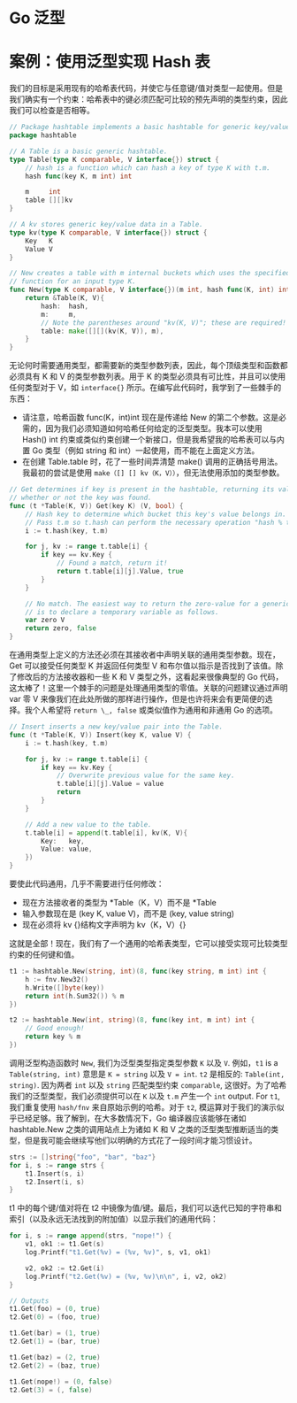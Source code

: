 # Go 泛型

# 案例：使用泛型实现 Hash 表

我们的目标是采用现有的哈希表代码，并使它与任意键/值对类型一起使用。但是我们确实有一个约束：哈希表中的键必须匹配可比较的预先声明的类型约束，因此我们可以检查是否相等。

```go
// Package hashtable implements a basic hashtable for generic key/value pairs.
package hashtable

// A Table is a basic generic hashtable.
type Table(type K comparable, V interface{}) struct {
    // hash is a function which can hash a key of type K with t.m.
    hash func(key K, m int) int

	m     int
	table [][]kv
}

// A kv stores generic key/value data in a Table.
type kv(type K comparable, V interface{}) struct {
	Key   K
	Value V
}

// New creates a table with m internal buckets which uses the specified hash
// function for an input type K.
func New(type K comparable, V interface{})(m int, hash func(K, int) int) *Table(K, V) {
	return &Table(K, V){
		hash:  hash,
        m:     m,
        // Note the parentheses around "kv(K, V)"; these are required!
		table: make([][](kv(K, V)), m),
	}
}
```

无论何时需要通用类型，都需要新的类型参数列表，因此，每个顶级类型和函数都必须具有 K 和 V 的类型参数列表。用于 K 的类型必须具有可比性，并且可以使用任何类型对于 V，如 `interface{}` 所示。在编写此代码时，我学到了一些棘手的东西：

- 请注意，哈希函数 func(K，int)int 现在是传递给 New 的第二个参数。这是必需的，因为我们必须知道如何哈希任何给定的泛型类型。我本可以使用 Hash() int 约束或类似约束创建一个新接口，但是我希望我的哈希表可以与内置 Go 类型（例如 string 和 int）一起使用，而不能在上面定义方法。
- 在创建 Table.table 时，花了一些时间弄清楚 make() 调用的正确括号用法。我最初的尝试是使用 `make（[] [] kv（K，V））`，但无法使用添加的类型参数。

```go
// Get determines if key is present in the hashtable, returning its value and
// whether or not the key was found.
func (t *Table(K, V)) Get(key K) (V, bool) {
    // Hash key to determine which bucket this key's value belongs in.
    // Pass t.m so t.hash can perform the necessary operation "hash % t.m".
    i := t.hash(key, t.m)

    for j, kv := range t.table[i] {
        if key == kv.Key {
            // Found a match, return it!
            return t.table[i][j].Value, true
        }
    }

    // No match. The easiest way to return the zero-value for a generic type
    // is to declare a temporary variable as follows.
    var zero V
    return zero, false
}
```

在通用类型上定义的方法还必须在其接收者中声明关联的通用类型参数。现在，Get 可以接受任何类型 K 并返回任何类型 V 和布尔值以指示是否找到了该值。除了修改后的方法接收器和一些 K 和 V 类型之外，这看起来很像典型的 Go 代码，这太棒了！这里一个棘手的问题是处理通用类型的零值。关联的问题建议通过声明 var 零 V 来像我们在此处所做的那样进行操作，但是也许将来会有更简便的选择。我个人希望将 `return \_, false` 或类似值作为通用和非通用 Go 的选项。

```go
// Insert inserts a new key/value pair into the Table.
func (t *Table(K, V)) Insert(key K, value V) {
	i := t.hash(key, t.m)

	for j, kv := range t.table[i] {
		if key == kv.Key {
            // Overwrite previous value for the same key.
			t.table[i][j].Value = value
			return
		}
	}

	// Add a new value to the table.
	t.table[i] = append(t.table[i], kv(K, V){
		Key:   key,
		Value: value,
	})
}
```

要使此代码通用，几乎不需要进行任何修改：

- 现在方法接收者的类型为 *Table（K，V）而不是 *Table
- 输入参数现在是 (key K, value V)，而不是 (key, value string)
- 现在必须将 kv {}结构文字声明为 kv（K，V）{}

这就是全部！现在，我们有了一个通用的哈希表类型，它可以接受实现可比较类型约束的任何键和值。

```go
t1 := hashtable.New(string, int)(8, func(key string, m int) int {
	h := fnv.New32()
	h.Write([]byte(key))
	return int(h.Sum32()) % m
})

t2 := hashtable.New(int, string)(8, func(key int, m int) int {
	// Good enough!
	return key % m
})
```

调用泛型构造函数时 `New`, 我们为泛型类型指定类型参数 `K` 以及 `V`. 例如，`t1` is a `Table(string, int)` 意思是 `K = string` 以及 `V = int`. `t2` 是相反的: `Table(int, string)`. 因为两者 `int` 以及 `string` 匹配类型约束 `comparable`, 这很好。为了哈希我们的泛型类型，我们必须提供可以在 `K` 以及 `t.m` 产生一个 `int` output. For `t1`,我们重复使用 `hash/fnv` 来自原始示例的哈希。对于 `t2`, 模运算对于我们的演示似乎已经足够。我了解到，在大多数情况下，Go 编译器应该能够在诸如 hashtable.New 之类的调用站点上为诸如 K 和 V 之类的泛型类型推断适当的类型，但是我可能会继续写他们以明确的方式花了一段时间才能习惯设计。

```go
strs := []string{"foo", "bar", "baz"}
for i, s := range strs {
	t1.Insert(s, i)
	t2.Insert(i, s)
}
```

t1 中的每个键/值对将在 t2 中镜像为值/键。最后，我们可以迭代已知的字符串和索引（以及永远无法找到的附加值）以显示我们的通用代码：

```go
for i, s := range append(strs, "nope!") {
	v1, ok1 := t1.Get(s)
	log.Printf("t1.Get(%v) = (%v, %v)", s, v1, ok1)

	v2, ok2 := t2.Get(i)
	log.Printf("t2.Get(%v) = (%v, %v)\n\n", i, v2, ok2)
}

// Outputs
t1.Get(foo) = (0, true)
t2.Get(0) = (foo, true)

t1.Get(bar) = (1, true)
t2.Get(1) = (bar, true)

t1.Get(baz) = (2, true)
t2.Get(2) = (baz, true)

t1.Get(nope!) = (0, false)
t2.Get(3) = (, false)
```
